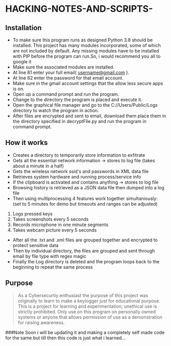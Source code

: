 # HACKING-NOTES-AND-SCRIPTS-
## Installation
- To make sure this program runs as designed Python 3.8 should be installed. This project has many modules incorporated, some of which are not included by default. Any missing modules have to be installed with PIP before the program can run.So, i would recommend you all to google it
- Make sure the associated modules are installed.
- At line 81 enter your full email( username@gmail.com ).
- At line 82 enter the password for that email account.
- Make sure in the gmail account settings that the allow less secure apps is on.
- Open up a command prompt and run the program.
- Change to the directory the program is placed and execute it.
- Open the graphical file manager and go to the C://Users/Public/Logs directory to watch the program in action.
- After files are encrypted and sent to email, download them place them in the directory specified in
  decryptFile.py and run the program in command prompt.


## How it works
- Creates a directory to temporarily store information to exfitrate
- Gets all the essential network information -> stores to log file			(takes about a minute in a half)
- Gets the wireless network ssid's and passwords in XML data file
- Retrieves system hardware and running process/service info
- If the clipboard is activated and contains anything -> stores to log file
- Browsing history is retrieved as a JSON data file then dumped into a log file
- Then using multiprocessing 4 features work together simultaniously:			(set to 5 minutes for demo but timeouts and ranges can be adjusted)
1. Logs pressed keys
2. Takes screenshots every 5 seconds
3. Records microphone in one minute segments
4. Takes webcam picture every 5 seconds
- After all the .txt and .xml files are grouped together and encrypted to protect sensitive data
- Then by individual directory, the files are grouped and sent through email by file type with regex magic
- Finally the Log directory is deleted and the program loops back to the beginning to repeat the same process

## Purpose
> As a Cybersecurtiy enthusiast the purpose of this project was originally to learn to make a keylogger just for educational purpose.
> This is a project for learning and experimentation; unethical use is strictly prohibited.
> Only use on this program on personally owned systems or anyone that allows permission of use
> as a demonstration for raising awareness.

###Note
Soon i will be updating it and making a completely self made code for the same but till then this code is just what i learned...

